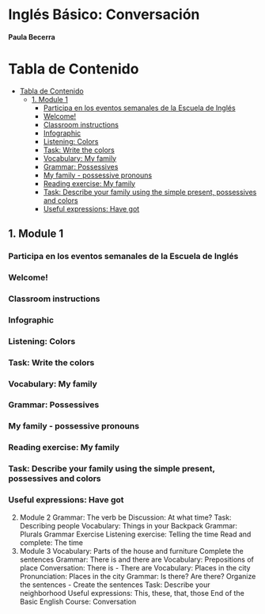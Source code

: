 <h1>Inglés Básico: Conversación</h1>

<h4>Paula Becerra</h4>

# Tabla de Contenido

- [Tabla de Contenido](#tabla-de-contenido)
  - [1. Module 1](#1-module-1)
    - [Participa en los eventos semanales de la Escuela de Inglés](#participa-en-los-eventos-semanales-de-la-escuela-de-inglés)
    - [Welcome!](#welcome)
    - [Classroom instructions](#classroom-instructions)
    - [Infographic](#infographic)
    - [Listening: Colors](#listening-colors)
    - [Task: Write the colors](#task-write-the-colors)
    - [Vocabulary: My family](#vocabulary-my-family)
    - [Grammar: Possessives](#grammar-possessives)
    - [My family - possessive pronouns](#my-family---possessive-pronouns)
    - [Reading exercise: My family](#reading-exercise-my-family)
    - [Task: Describe your family using the simple present, possessives and colors](#task-describe-your-family-using-the-simple-present-possessives-and-colors)
    - [Useful expressions: Have got](#useful-expressions-have-got)


## 1. Module 1

### Participa en los eventos semanales de la Escuela de Inglés



### Welcome!



### Classroom instructions



### Infographic



### Listening: Colors



### Task: Write the colors



### Vocabulary: My family



### Grammar: Possessives



### My family - possessive pronouns



### Reading exercise: My family



### Task: Describe your family using the simple present, possessives and colors



### Useful expressions: Have got



2. Module 2
Grammar: The verb be
Discussion: At what time?
Task: Describing people
Vocabulary: Things in your Backpack
Grammar: Plurals
Grammar Exercise
Listening exercise: Telling the time
Read and complete: The time
3. Module 3
Vocabulary: Parts of the house and furniture
Complete the sentences
Grammar: There is and there are
Vocabulary: Prepositions of place
Conversation: There is - There are
Vocabulary: Places in the city
Pronunciation: Places in the city
Grammar: Is there? Are there?
Organize the sentences - Create the sentences
Task: Describe your neighborhood
Useful expressions: This, these, that, those
End of the Basic English Course: Conversation